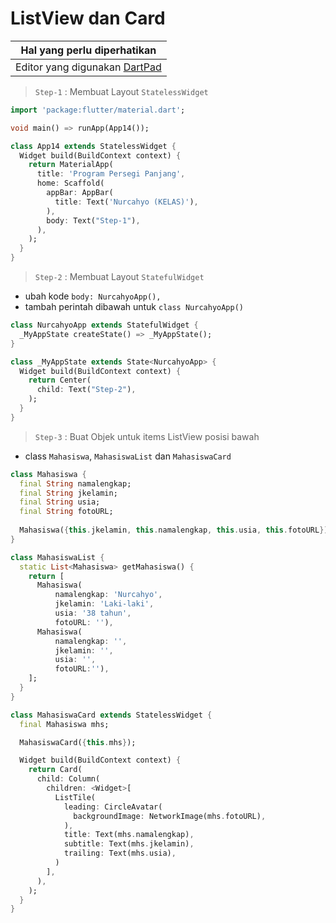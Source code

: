 # ListView dan Card 

Hal yang perlu diperhatikan |
------------ |
Editor yang digunakan [DartPad](http://dartpad.dartlang.org) |


> `Step-1` : Membuat Layout `StatelessWidget`

```dart
import 'package:flutter/material.dart';

void main() => runApp(App14());

class App14 extends StatelessWidget {
  Widget build(BuildContext context) {
    return MaterialApp(
      title: 'Program Persegi Panjang',
      home: Scaffold(
        appBar: AppBar(
          title: Text('Nurcahyo (KELAS)'),
        ),
        body: Text("Step-1"),
      ),
    );
  }
}
```

> `Step-2` : Membuat Layout `StatefulWidget`
- ubah kode `body: NurcahyoApp(),`
- tambah perintah dibawah untuk `class NurcahyoApp()`
  
```dart
class NurcahyoApp extends StatefulWidget {
  _MyAppState createState() => _MyAppState();
}

class _MyAppState extends State<NurcahyoApp> {
  Widget build(BuildContext context) {
    return Center(
      child: Text("Step-2"),
    );
  }
}
```

> `Step-3` : Buat Objek untuk items ListView posisi bawah

* class `Mahasiswa`, `MahasiswaList` dan `MahasiswaCard` 

```dart
class Mahasiswa {
  final String namalengkap;
  final String jkelamin;
  final String usia;
  final String fotoURL;
 
  Mahasiswa({this.jkelamin, this.namalengkap, this.usia, this.fotoURL});
}

class MahasiswaList {
  static List<Mahasiswa> getMahasiswa() {
    return [
      Mahasiswa(
          namalengkap: 'Nurcahyo',
          jkelamin: 'Laki-laki',
          usia: '38 tahun',
          fotoURL: ''),
      Mahasiswa(
          namalengkap: '',
          jkelamin: '',
          usia: '',
          fotoURL:''),      
    ];
  }
}

class MahasiswaCard extends StatelessWidget {
  final Mahasiswa mhs;

  MahasiswaCard({this.mhs});

  Widget build(BuildContext context) {
    return Card(
      child: Column(
        children: <Widget>[
          ListTile(
            leading: CircleAvatar(
              backgroundImage: NetworkImage(mhs.fotoURL),
            ),
            title: Text(mhs.namalengkap),
            subtitle: Text(mhs.jkelamin),
            trailing: Text(mhs.usia),
          )
        ],
      ),
    );
  }
}
```  
